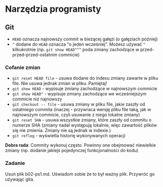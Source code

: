 # Narzędzia programisty

## Git

- `HEAD` oznacza najnowszy commit w bieżącej gałęzi (o gałęziach później)
- `^` dodane do `HEAD` oznacza \"o jeden wcześniej\". Możesz używać `^` kilkukrotnie (np. `git show HEAD^^^` poda zmiany zachodzące w przed-przed-przed-ostatnim commicie)

### Cofanie zmian

- `git reset HEAD file` - usuwa dodane do indexu zmiany zawarte w pliku file. Nie usuwa jednak zmian w pliku. Pamiętaj!
- `git show HEAD` - wypisuje zmiany zachodzące w najnowszym commicie
- `git show HEAD^` - wypisuje zmiany zachodzące we wcześniejszym commicie niż najnowszy
- `git checkout -- file` - usuwa zmiany w pliku file, jakie zaszły od ostatniego commita (inaczej - przywraca wersję pliku file taką, jak w najnowszym commicie, czyli usuwanie z niego lokalne
    zmiany)
- `git reset SHA` - usuwa wszystkie zmiany, które zaszły od commitu o numerze SHA (zmiany nadal występują lokalnie, więc zawartość plików się nie zmienia. Zmiany nie są jednak w indexie.)
- `git reflog` - wyświetla historię wykonywanych operacji

**Dobra rada**: Commity wykonuj często. Powinny one obejmować niewielkie zmiany (np. dodanie jakiejś pojedynczej funkcjonalności do kodu)

### Zadanie

Usuń plik b02-ps1.md. Uświadom sobie że to był ważny plik. Przywróć go używając gita.
